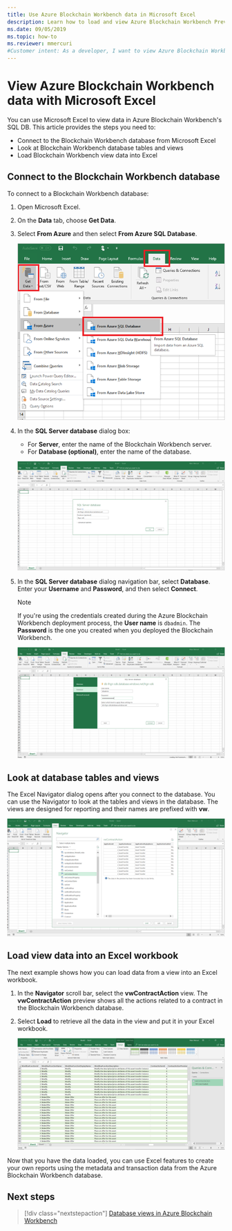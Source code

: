 ```yaml
---
title: Use Azure Blockchain Workbench data in Microsoft Excel
description: Learn how to load and view Azure Blockchain Workbench Preview SQL DB data in Microsoft Excel.
ms.date: 09/05/2019
ms.topic: how-to
ms.reviewer: mmercuri
#Customer intent: As a developer, I want to view Azure Blockchain Workbench data in Microsoft Excel for analysis.
---
```


# View Azure Blockchain Workbench data with Microsoft Excel

You can use Microsoft Excel to view data in Azure Blockchain Workbench's SQL DB. This article provides the steps you need to:

* Connect to the Blockchain Workbench database from Microsoft Excel
* Look at Blockchain Workbench database tables and views
* Load Blockchain Workbench view data into Excel

## Connect to the Blockchain Workbench database

To connect to a Blockchain Workbench database:

1. Open Microsoft Excel.
2. On the **Data** tab, choose **Get Data**.
3. Select **From Azure** and then select **From Azure SQL Database**.

   ![Connect to Azure SQL Database](./media/data-excel/connect-sql-db.png)

4. In the **SQL Server database** dialog box:

    * For **Server**, enter the name of the Blockchain Workbench server.
    * For **Database (optional)**, enter the name of the database.

   ![Provide database server and database](./media/data-excel/provide-server-db.png)

5. In the **SQL Server database** dialog navigation bar, select     **Database**. Enter your **Username** and **Password**, and then    select **Connect**.

    > [!NOTE]
    > If you're using the credentials created during the Azure Blockchain Workbench deployment process, the **User name** is `dbadmin`. The **Password** is the one you created when you deployed the Blockchain Workbench.
    
   ![Provide credentials to access database](./media/data-excel/provide-credentials.png)

## Look at database tables and views

The Excel Navigator dialog opens after you connect to the database. You can use the Navigator to look at the tables and views in the database. The views are designed for reporting and their names are prefixed with **vw**.

   ![Excel Navigator preview of a view](./media/data-excel/excel-navigator.png)

## Load view data into an Excel workbook

The next example shows how you can load data from a view into an Excel workbook.

1. In the **Navigator** scroll bar, select the **vwContractAction** view. The **vwContractAction** preview shows all the actions related to a contract in the Blockchain Workbench database.
2. Select **Load** to retrieve all the data in the view and put it in your Excel workbook.

   ![Data loaded from a view](./media/data-excel/view-data.png)

Now that you have the data loaded, you can use Excel features to create your own reports using the metadata and transaction data from the Azure Blockchain Workbench database.

## Next steps

> [!div class="nextstepaction"]
> [Database views in Azure Blockchain Workbench](database-views.md)